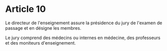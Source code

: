 # Article 10

Le directeur de l'enseignement assure la présidence du jury de l'examen de passage et en désigne les membres.

Le jury comprend des médecins ou internes en médecine, des professeurs et des moniteurs d'enseignement.

